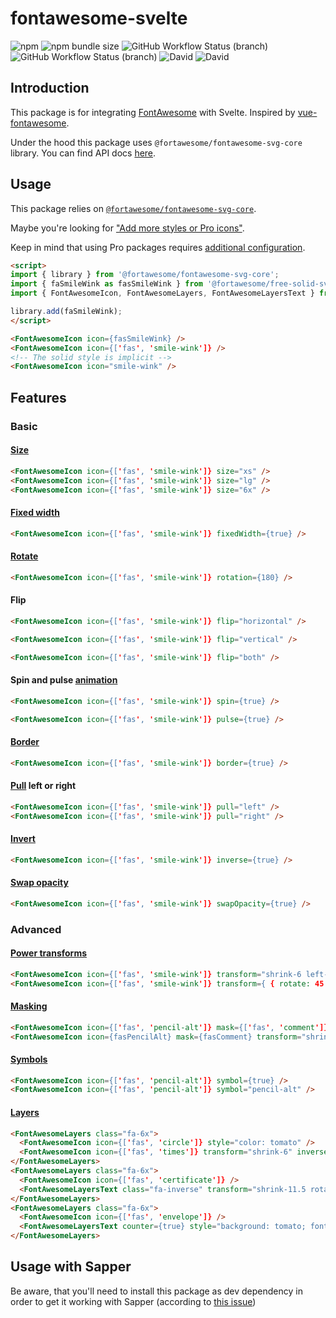 # fontawesome-svelte

![npm](https://img.shields.io/npm/v/fontawesome-svelte)
![npm bundle size](https://img.shields.io/bundlephobia/min/fontawesome-svelte)
![GitHub Workflow Status (branch)](https://img.shields.io/github/workflow/status/yukipastelcat/svelte-fontawesome/CI/master?label=CI)
![GitHub Workflow Status (branch)](https://img.shields.io/github/workflow/status/yukipastelcat/svelte-fontawesome/CI/develop?label=CI%20%28beta%29)
![David](https://img.shields.io/david/yukipastelcat/svelte-fontawesome)
![David](https://img.shields.io/david/dev/yukipastelcat/svelte-fontawesome)

## Introduction

This package is for integrating [FontAwesome](https://fontawesome.com/) with Svelte.
Inspired by [vue-fontawesome](https://github.com/FortAwesome/vue-fontawesome).

Under the hood this package uses `@fortawesome/fontawesome-svg-core` library. You can find API docs [here](https://fontawesome.com/how-to-use/with-the-api/setup/getting-started).

## Usage

This package relies on [`@fortawesome/fontawesome-svg-core`](https://www.npmjs.com/package/@fortawesome/fontawesome-svg-core).

Maybe you're looking for ["Add more styles or Pro icons"](https://github.com/FortAwesome/vue-fontawesome#add-more-styles-or-pro-icons).

Keep in mind that using Pro packages requires [additional configuration](https://fontawesome.com/how-to-use/on-the-web/setup/using-package-managers).

```html
<script>
import { library } from '@fortawesome/fontawesome-svg-core';
import { faSmileWink as fasSmileWink } from '@fortawesome/free-solid-svg-icons';
import { FontAwesomeIcon, FontAwesomeLayers, FontAwesomeLayersText } from 'fontawesome-svelte';

library.add(faSmileWink);
</script>

<FontAwesomeIcon icon={fasSmileWink} />
<FontAwesomeIcon icon={['fas', 'smile-wink']} />
<!-- The solid style is implicit -->
<FontAwesomeIcon icon="smile-wink" />
```

## Features

### Basic

#### [Size](https://fontawesome.com/how-to-use/on-the-web/styling/sizing-icons)

```html
<FontAwesomeIcon icon={['fas', 'smile-wink']} size="xs" />
<FontAwesomeIcon icon={['fas', 'smile-wink']} size="lg" />
<FontAwesomeIcon icon={['fas', 'smile-wink']} size="6x" />
```

#### [Fixed width](https://fontawesome.com/how-to-use/on-the-web/styling/fixed-width-icons)

```html
<FontAwesomeIcon icon={['fas', 'smile-wink']} fixedWidth={true} />
```

#### [Rotate](https://fontawesome.com/how-to-use/on-the-web/styling/rotating-icons)

```html
<FontAwesomeIcon icon={['fas', 'smile-wink']} rotation={180} />
```

#### Flip

```html
<FontAwesomeIcon icon={['fas', 'smile-wink']} flip="horizontal" />
```

```html
<FontAwesomeIcon icon={['fas', 'smile-wink']} flip="vertical" />
```

```html
<FontAwesomeIcon icon={['fas', 'smile-wink']} flip="both" />
```

#### Spin and pulse [animation](https://fontawesome.com/how-to-use/on-the-web/styling/animating-icons)

```html
<FontAwesomeIcon icon={['fas', 'smile-wink']} spin={true} />
```

```html
<FontAwesomeIcon icon={['fas', 'smile-wink']} pulse={true} />
```

#### [Border](https://fontawesome.com/how-to-use/on-the-web/styling/bordered-pulled-icons)

```html
<FontAwesomeIcon icon={['fas', 'smile-wink']} border={true} />
```

#### [Pull](https://fontawesome.com/how-to-use/on-the-web/styling/bordered-pulled-icons) left or right

```html
<FontAwesomeIcon icon={['fas', 'smile-wink']} pull="left" />
<FontAwesomeIcon icon={['fas', 'smile-wink']} pull="right" />
```

#### [Invert](https://fontawesome.com/how-to-use/on-the-web/styling/stacking-icons)

```html
<FontAwesomeIcon icon={['fas', 'smile-wink']} inverse={true} />
```

#### [Swap opacity](https://fontawesome.com/how-to-use/on-the-web/styling/duotone-icons#swapping-layers)

```html
<FontAwesomeIcon icon={['fas', 'smile-wink']} swapOpacity={true} />
```

### Advanced

#### [Power transforms](https://fontawesome.com/how-to-use/on-the-web/styling/power-transforms)

```html
<FontAwesomeIcon icon={['fas', 'smile-wink']} transform="shrink-6 left-4" />
<FontAwesomeIcon icon={['fas', 'smile-wink']} transform={ { rotate: 45 } } />
```

#### [Masking](https://fontawesome.com/how-to-use/on-the-web/styling/masking)

```html
<FontAwesomeIcon icon={['fas', 'pencil-alt']} mask={['fas', 'comment']} transform="shrink-10 up-.5" />
<FontAwesomeIcon icon={fasPencilAlt} mask={fasComment} transform="shrink-10 up-.5">
```

#### [Symbols](https://fontawesome.com/how-to-use/on-the-web/advanced/svg-symbols)

```html
<FontAwesomeIcon icon={['fas', 'pencil-alt']} symbol={true} />
<FontAwesomeIcon icon={['fas', 'pencil-alt']} symbol="pencil-alt" />
```

#### [Layers](https://fontawesome.com/how-to-use/on-the-web/styling/layering)

```html
<FontAwesomeLayers class="fa-6x">
  <FontAwesomeIcon icon={['fas', 'circle']} style="color: tomato" />
  <FontAwesomeIcon icon={['fas', 'times']} transform="shrink-6" inverse={true} />
</FontAwesomeLayers>
<FontAwesomeLayers class="fa-6x">
  <FontAwesomeIcon icon={['fas', 'certificate']} />
  <FontAwesomeLayersText class="fa-inverse" transform="shrink-11.5 rotate--30" style="font-weight: 900; font-family: sans-serif;" value="NEW" />
</FontAwesomeLayers>
<FontAwesomeLayers class="fa-6x">
  <FontAwesomeIcon icon={['fas', 'envelope']} />
  <FontAwesomeLayersText counter={true} style="background: tomato; font-family: sans-serif;" value="1,419" />
</FontAwesomeLayers>
```

## Usage with Sapper

Be aware, that you'll need to install this package as dev dependency in order to get it working with Sapper (according to [this issue](https://github.com/rob-balfre/svelte-select/issues/87))
